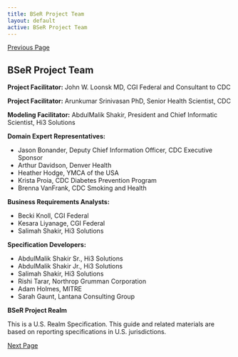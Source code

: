 ```yaml
---
title: BSeR Project Team
layout: default
active: BSeR Project Team
---
```


[Previous Page](Introduction.html)

## **BSeR Project Team**

**Project Facilitator:**	    John W. Loonsk MD, CGI Federal and Consultant to CDC

**Project Facilitator:**        Arunkumar Srinivasan PhD, Senior Health Scientist, CDC

**Modeling Facilitator:**	    AbdulMalik Shakir, President and Chief Informatic Scientist, Hi3 Solutions

**Domain Expert Representatives:**
* Jason Bonander, Deputy Chief Information Officer, CDC Executive Sponsor
* Arthur Davidson, Denver Health
* Heather Hodge, YMCA of the USA
* Krista Proia, CDC Diabetes Prevention Program
* Brenna VanFrank, CDC Smoking and Health

**Business Requirements Analysts:**
* Becki Knoll, CGI Federal
* Kesara Liyanage, CGI Federal
* Salimah Shakir, Hi3 Solutions

**Specification Developers:**
* AbdulMalik Shakir Sr., Hi3 Solutions
* AbdulMalik Shakir Jr., Hi3 Solutions
* Salimah Shakir, Hi3 Solutions
* Rishi Tarar, Northrop Grumman Corporation
* Adam Holmes, MITRE
* Sarah Gaunt, Lantana Consulting Group

**BSeR Project Realm**

This is a U.S. Realm Specification. This guide and related materials are based on reporting specifications in U.S. jurisdictions.

[Next Page](Acknowledgements.html)